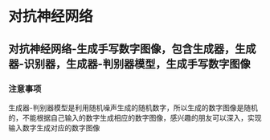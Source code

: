 # 对抗神经网络
## 对抗神经网络-生成手写数字图像，包含生成器，生成器-识别器，生成器-判别器模型，生成手写数字图像
### 注意事项
生成器-判别器模型是利用随机噪声生成的随机数字，所以生成的数字图像是随机的，不能根据自己输入的数字生成相应的数字图像，感兴趣的朋友可以深入，实现输入数字生成对应的数字图像


